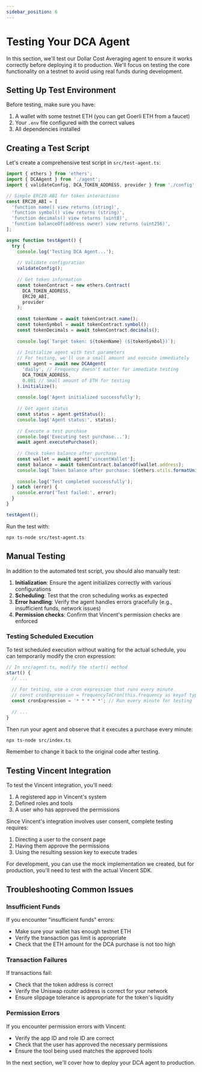 ```yaml
---
sidebar_position: 6
---
```


# Testing Your DCA Agent

In this section, we'll test our Dollar Cost Averaging agent to ensure it works correctly before deploying it to production. We'll focus on testing the core functionality on a testnet to avoid using real funds during development.

## Setting Up Test Environment

Before testing, make sure you have:

1. A wallet with some testnet ETH (you can get Goerli ETH from a faucet)
2. Your `.env` file configured with the correct values
3. All dependencies installed

## Creating a Test Script

Let's create a comprehensive test script in `src/test-agent.ts`:

```typescript
import { ethers } from 'ethers';
import { DCAAgent } from './agent';
import { validateConfig, DCA_TOKEN_ADDRESS, provider } from './config';

// Simple ERC20 ABI for token interactions
const ERC20_ABI = [
  'function name() view returns (string)',
  'function symbol() view returns (string)',
  'function decimals() view returns (uint8)',
  'function balanceOf(address owner) view returns (uint256)',
];

async function testAgent() {
  try {
    console.log('Testing DCA Agent...');
    
    // Validate configuration
    validateConfig();
    
    // Get token information
    const tokenContract = new ethers.Contract(
      DCA_TOKEN_ADDRESS,
      ERC20_ABI,
      provider
    );
    
    const tokenName = await tokenContract.name();
    const tokenSymbol = await tokenContract.symbol();
    const tokenDecimals = await tokenContract.decimals();
    
    console.log(`Target token: ${tokenName} (${tokenSymbol})`);
    
    // Initialize agent with test parameters
    // For testing, we'll use a small amount and execute immediately
    const agent = await new DCAAgent(
      'daily', // Frequency doesn't matter for immediate testing
      DCA_TOKEN_ADDRESS,
      0.001 // Small amount of ETH for testing
    ).initialize();
    
    console.log('Agent initialized successfully');
    
    // Get agent status
    const status = agent.getStatus();
    console.log('Agent status:', status);
    
    // Execute a test purchase
    console.log('Executing test purchase...');
    await agent.executePurchase();
    
    // Check token balance after purchase
    const wallet = await agent['vincentWallet'];
    const balance = await tokenContract.balanceOf(wallet.address);
    console.log(`Token balance after purchase: ${ethers.utils.formatUnits(balance, tokenDecimals)} ${tokenSymbol}`);
    
    console.log('Test completed successfully');
  } catch (error) {
    console.error('Test failed:', error);
  }
}

testAgent();
```

Run the test with:

```bash
npx ts-node src/test-agent.ts
```

## Manual Testing

In addition to the automated test script, you should also manually test:

1. **Initialization**: Ensure the agent initializes correctly with various configurations
2. **Scheduling**: Test that the cron scheduling works as expected
3. **Error handling**: Verify the agent handles errors gracefully (e.g., insufficient funds, network issues)
4. **Permission checks**: Confirm that Vincent's permission checks are enforced

### Testing Scheduled Execution

To test scheduled execution without waiting for the actual schedule, you can temporarily modify the cron expression:

```typescript
// In src/agent.ts, modify the start() method
start() {
  // ...
  
  // For testing, use a cron expression that runs every minute
  // const cronExpression = frequencyToCron[this.frequency as keyof typeof frequencyToCron];
  const cronExpression = '* * * * *'; // Run every minute for testing
  
  // ...
}
```

Then run your agent and observe that it executes a purchase every minute:

```bash
npx ts-node src/index.ts
```

Remember to change it back to the original code after testing.

## Testing Vincent Integration

To test the Vincent integration, you'll need:

1. A registered app in Vincent's system
2. Defined roles and tools
3. A user who has approved the permissions

Since Vincent's integration involves user consent, complete testing requires:

1. Directing a user to the consent page
2. Having them approve the permissions
3. Using the resulting session key to execute trades

For development, you can use the mock implementation we created, but for production, you'll need to test with the actual Vincent SDK.

## Troubleshooting Common Issues

### Insufficient Funds

If you encounter "insufficient funds" errors:
- Make sure your wallet has enough testnet ETH
- Verify the transaction gas limit is appropriate
- Check that the ETH amount for the DCA purchase is not too high

### Transaction Failures

If transactions fail:
- Check that the token address is correct
- Verify the Uniswap router address is correct for your network
- Ensure slippage tolerance is appropriate for the token's liquidity

### Permission Errors

If you encounter permission errors with Vincent:
- Verify the app ID and role ID are correct
- Check that the user has approved the necessary permissions
- Ensure the tool being used matches the approved tools

In the next section, we'll cover how to deploy your DCA agent to production.
